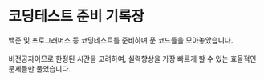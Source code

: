 # 코딩테스트 준비 기록장

백준 및 프로그래머스 등 코딩테스트를 준비하며 푼 코드들을 모아놓았습니다.<br/><br/>
비전공자이므로 한정된 시간을 고려하여, 실력향상을 가장 빠르게 할 수 있는 효율적인 문제들만 풀었습니다.
